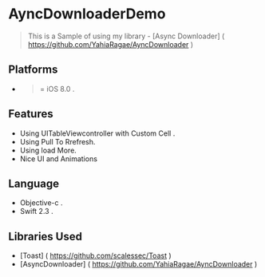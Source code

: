 # AyncDownloaderDemo
> This is a Sample of using my library - [Async Downloader] ( https://github.com/YahiaRagae/AyncDownloader )

## Platforms ##
- >= iOS 8.0 .

## Features ##
- Using UITableViewcontroller with Custom Cell .
- Using Pull To Rrefresh.
- Using load More.
- Nice UI and Animations 

## Language ##
- Objective-c .
- Swift 2.3 .


## Libraries Used ## 
- [Toast] ( https://github.com/scalessec/Toast )
- [AsyncDownloader]  ( https://github.com/YahiaRagae/AyncDownloader  ) 

